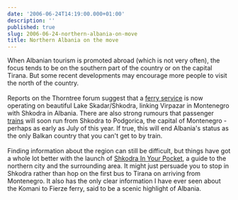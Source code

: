 ```yaml
---
date: '2006-06-24T14:19:00.000+01:00'
description: ''
published: true
slug: 2006-06-24-northern-albania-on-move
title: Northern Albania on the move
---
```


When Albanian tourism is promoted abroad (which is not very often), the focus tends to be on the southern part of the country or on the capital Tirana. But some recent developments may encourage more people to visit the north of the country.<br /><br />Reports on the Thorntree forum suggest that a <a href="http://thorntree.lonelyplanet.com/messagepost.cfm?postaction=reply&amp;catid=15&amp;threadid=113034">ferry service</a> is now operating on beautiful Lake Skadar/Shkodra, linking Virpazar in Montenegro with Shkodra in Albania. There are also strong rumours that passenger <a href="http://thorntree.lonelyplanet.com/messagepost.cfm?postaction=reply&amp;catid=15&amp;threadid=1112089&amp;messid=9554183">trains</a> will soon run from Shkodra to Podgorica, the capital of Montenegro - perhaps as early as July of this year. If true, this will end Albania's status as the only Balkan country that you can't get to by train.<br /><br />Finding information about the region can still be difficult, but things have got a whole lot better with the launch of <a href="http://www.inyourpocket.com/albania/shkodra/en/">Shkodra In Your Pocket</a>, a guide to the northern city and the surrounding area. It might just persuade you to stop in Shkodra rather than hop on the first bus to Tirana on arriving from Montenegro. It also has the only clear information I have ever seen about the Komani to Fierze ferry, said to be a scenic highlight of Albania.